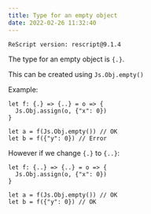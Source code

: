 ```yaml
---
title: Type for an empty object
date: 2022-02-26 11:32:40
---
```


```
ReScript version: rescript@9.1.4
```

The type for an empty object is `{.}`.

This can be created using `Js.Obj.empty()`

Example:

```res
let f: {.} => {..} = o => {
  Js.Obj.assign(o, {"x": 0})
}

let a = f(Js.Obj.empty()) // OK
let b = f({"y": 0}) // Error
```

However if we change `{.}` to `{..}`:

```res
let f: {..} => {..} = o => {
  Js.Obj.assign(o, {"x": 0})
}

let a = f(Js.Obj.empty()) // OK
let b = f({"y": 0}) // OK
```
